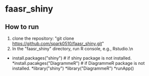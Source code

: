 # faasr_shiny

## How to run
1. clone the repository: "git clone https://github.com/spark0510/faasr_shiny.git"
2. In the "faasr_shiny" directory, run R console, e.g., Rstudio.\n
 * install.packages("shiny")     # if shiny package is not installed.
 *install.pacakges("DiagrammeR") # if DiagrammeR package is not installed.
 *library("shiny")
 *library("DiagrammeR")
 *runApp()
